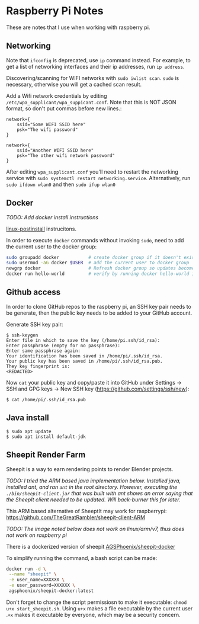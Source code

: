 # Raspberry Pi Notes

These are notes that I use when working with raspberry pi.

## Networking

Note that `ifconfig` is deprecated, use `ip` command instead. For example, to get a list of networking interfaces and their ip addresses, run `ip address`.

Discovering/scanning for WIFI networks with
`sudo iwlist scan`. `sudo` is necessary, otherwise you will get a cached scan result.


Add a Wifi network credentials by editing `/etc/wpa_supplicant/wpa_suppicant.conf`. Note that this is NOT JSON format, so don't put commas before new lines.:
```
network={
    ssid="Some WIFI SSID here"
    psk="The wifi password"
}

network={
    ssid="Another WIFI SSID here"
    psk="The other wifi network password"
}
```

After editing `wpa_supplicant.conf` you'll need to restart the networking service with `sudo systemctl restart networking.service`. Alternatively, run `sudo ifdown wlan0` and then `sudo ifup wlan0`

## Docker

_TODO: Add docker install instructions_

[linux-postinstall](https://docs.docker.com/engine/install/linux-postinstall/) instrucitons.

In order to execute `docker` commands without invoking `sudo`, need to add the current user to the docker group:
```bash
sudo groupadd docker           # create docker group if it doesn't exist already
sudo usermod -aG docker $USER  # add the current user to docker group
newgrp docker                  # Refresh docker group so updates become live
docker run hello-world         # verify by running docker hello-world image
```

## Github access
In order to clone GitHub repos to the raspberry pi, an SSH key pair needs to be generate, then the public key needs to be added to your GitHub account.

Generate SSH key pair:
```
$ ssh-keygen
Enter file in which to save the key (/home/pi.ssh/id_rsa):
Enter passphrase (empty for no passphrase):
Enter same passphrase again:
Your identification has been saved in /home/pi/.ssh/id_rsa.
Your public key has been saved in /home/pi/.ssh/id_rsa.pub.
They key fingerprint is:
<REDACTED>
```

Now `cat` your public key and copy/paste it into GitHub under Settings -> SSH and GPG keys -> New SSH key (https://github.com/settings/ssh/new):
```
$ cat /home/pi/.ssh/id_rsa.pub
```

## Java install
```
$ sudo apt update
$ sudo apt install default-jdk
```

## Sheepit Render Farm
Sheepit is a way to earn rendering points to render Blender projects.


_TODO: I tried the ARM based java implementation below. Installed java, installed ant, and ran `ant` in the root directory. However, executing the `./bin/sheepit-client.jar` that was built with ant shows an error saying that the SheepIt client needed to be updated. Will back-burner this for later._

This ARM based alternative of SheeptIt may work for raspberrypi: https://github.com/TheGreatRambler/sheepit-client-ARM


_TODO: The image noted below does not work on linux/arm/v7, thus does not work on raspberry pi_

There is a dockerized version of sheepit [AGSPhoenix/sheepit-docker](https://github.com/AGSPhoenix/sheepit-docker)

To simplify running the command, a bash script can be made:
```bash
docker run -d \
 --name "sheepit" \
 -e user_name=XXXXXX \
 -e user_password=XXXXXX \
 agsphoenix/sheepit-docker:latest
 ```

 Don't forget to change the script permissiosn to make it executable: `chmod u+x start_sheepit.sh`. Using `u+x` makes a file executable by the current user .`+x` makes it executable by everyone, which may be a security concern.